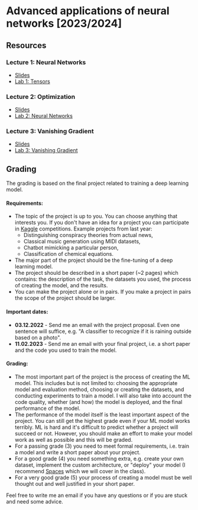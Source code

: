 # Advanced applications of neural networks [2023/2024]

## Resources
### Lecture 1: Neural Networks
* [Slides](https://docs.google.com/presentation/d/1Rld2JvfZazNTX9ihUL9K7sd1RH5--R8LsJm_HR5gJFM/edit?usp=sharing)
* [Lab 1: Tensors](https://www.kaggle.com/lomero/aann-23-24-lab-01)

### Lecture 2: Optimization
* [Slides](https://docs.google.com/presentation/d/1t6TueXmFuYFYFCQNLpIedEmpDtvSVuhF6ITfgSLwwzk/edit)
* [Lab 2: Neural Networks](https://www.kaggle.com/lomero/aann-23-24-lab-02-nn)

### Lecture 3: Vanishing Gradient
* [Slides](https://docs.google.com/presentation/d/1Fk16lt8OLJt8IPMRwosYjdIY8jZDNiZ9iis5Rm8AzKQ/edit)
* [Lab 3: Vanishing Gradient](https://www.kaggle.com/lomero/aann-23-24-lab-03-vanishing-gradient)

## Grading
The grading is based on the final project related to training a deep learning model.

#### Requirements:
- The topic of the project is up to you. You can choose anything that interests you. If you don't have an idea for a project you can participate in [Kaggle](https://www.kaggle.com/competitions?listOption=active&hostSegmentIdFilter=1) competitions. Example projects from last year:
  - Distinguishing conspiracy theories from actual news,
  - Classical music generation using MIDI datasets,
  - Chatbot mimicking a particular person,
  - Classification of chemical equations.
- The major part of the project should be the fine-tuning of a deep learning model.
- The project should be described in a short paper (~2 pages) which contains: the description of the task, the datasets you used, the process of creating the model, and the results.
- You can make the project alone or in pairs. If you make a project in pairs the scope of the project should be larger.

#### Important dates:
- **03.12.2022** - Send me an email with the project proposal. Even one sentence will suffice, e.g. "A classifier to recognize if it is raining outside based on a photo". 
- **11.02.2023**  - Send me an email with your final project, i.e. a short paper and the code you used to train the model.

#### Grading:
- The most important part of the project is the process of creating the ML model. This includes but is not limited to: choosing the appropriate model and evaluation method, choosing or creating the datasets, and conducting experiments to train a model. I will also take into account the code quality, whether (and how) the model is deployed, and the final performance of the model.
- The performance of the model itself is the least important aspect of the project. You can still get the highest grade even if your ML model works terribly. ML is hard and it's difficult to predict whether a project will succeed or not. However, you should make an effort to make your model work as well as possible and this will be graded.
- For a passing grade (3) you need to meet formal requirements, i.e. train a model and write a short paper about your project.
- For a good grade (4) you need something extra, e.g. create your own dataset, implement the custom architecture, or "deploy" your model (I recommend [Spaces](https://huggingface.co/spaces) which we will cover in the class).
- For a very good grade (5) your process of creating a model must be well thought out and well justified in your short paper.

Feel free to write me an email if you have any questions or if you are stuck and need some advice.
